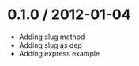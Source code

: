 
0.1.0 / 2012-01-04 
==================

  * Adding slug method
  * Adding slug as dep
  * Adding express example
